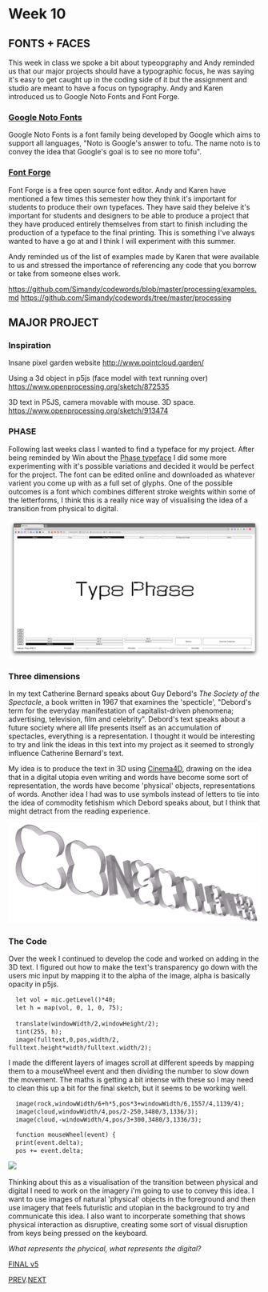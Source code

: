 # Week 10

## FONTS + FACES
This week in class we spoke a bit about typeopgraphy and Andy reminded us that our major projects should have a typographic focus, he was saying it's easy to get caught up in the coding side of it but the assignment and studio are meant to have a focus on typography. Andy and Karen introduced us to Google Noto Fonts and Font Forge.

### [Google Noto Fonts](https://www.google.com/get/noto/)
Google Noto Fonts is a font family being developed by Google which aims to support all languages, "Noto is Google's answer to tofu. The name noto is to convey the idea that Google's goal is to see no more tofu".

### [Font Forge](https://fontforge.org/en-US/)
Font Forge is a free open source font editor. Andy and Karen have mentioned a few times this semester how they think it's important for students to produce their own typefaces. They have said they beleive it's important for students and designers to be able to produce a project that they have produced entirely themselves from start to finish including the production of a typeface to the final printing. This is something I've always wanted to have a go at and I think I will experiment with this summer.

Andy reminded us of the list of examples made by Karen that were available to us and stressed the importance of referencing any code that you borrow or take from someone elses work.

https://github.com/Simandy/codewords/blob/master/processing/examples.md
https://github.com/Simandy/codewords/tree/master/processing

## MAJOR PROJECT

### Inspiration

Insane pixel garden website
http://www.pointcloud.garden/

Using a 3d object in p5js (face model with text running over)
https://www.openprocessing.org/sketch/872535

3D text in P5JS, camera movable with mouse. 3D space.
https://www.openprocessing.org/sketch/913474

### PHASE

Following last weeks class I wanted to find a typeface for my project. After being reminded by Win about the [Phase typeface](https://www.eliashanzer.com/phase/) I did some more experimenting with it's possible variations and decided it would be perfect for the project. The font can be edited online and downloaded as whatever varient you come up with as a full set of glyphs. One of the possible outcomes is a font which combines different stroke weights within some of the letterforms, I think this is a really nice way of visualising the idea of a transition from physical to digital.

![](PHASE.gif)


### Three dimensions
In my text Catherine Bernard speaks about Guy Debord's *The Society of the Spectacle*, a book written in 1967 that examines the 'specticle', "Debord's term for the everyday manifestation of capitalist-driven phenomena; advertising, television, film and celebrity". Debord's text speaks about a future society where all life presents itself as an accumulation of spectacles, everything is a representation. I thought it would be interesting to try and link the ideas in this text into my project as it seemed to strongly influence Catherine Bernard's text.

My idea is to produce the text in 3D using [Cinema4D](https://www.maxon.net/en-us/), drawing on the idea that in a digital utopia even writing and words have become some sort of representation, the words have become 'physical' objects, representations of words. Another idea I had was to use symbols instead of letters to tie into the idea of commodity fetishism which Debord speaks about, but I think that might detract from the reading experience.

![](3D_text_close.png)

### The Code
Over the week I continued to develop the code and worked on adding in the 3D text. I figured out how to make the text's transparency go down with the users mic input by mapping it to the alpha of the image, alpha is basically opacity in p5js. 

``` // 
  let vol = mic.getLevel()*40;
  let h = map(vol, 0, 1, 0, 75);
  
  translate(windowWidth/2,windowHeight/2);
  tint(255, h);
  image(fulltext,0,pos,width/2, fulltext.height*width/fulltext.width/2);
```
I made the different layers of images scroll at different speeds by mapping them to a mouseWheel event and then dividing the number to slow down the movement. The maths is getting a bit intense with these so I may need to clean this up a bit for the final sketch, but it seems to be working well.

``` // 
  image(rock,windowWidth/6+h*5,pos*3+windowWidth/6,1557/4,1139/4);
  image(cloud,windowWidth/4,pos/2-250,3480/3,1336/3);
  image(cloud,-windowWidth/4,pos/3+300,3480/3,1336/3);
```
``` // 
  function mouseWheel(event) {
  print(event.delta);
  pos += event.delta;
```

![](FINAL_V5.gif)

Thinking about this as a visualisation of the transition between physical and digital I need to work on the imagery i'm going to use to convey this idea. I want to use images of natural 'physical' objects in the foreground and then use imagery that feels futuristic and utopian in the background to try and communicate this idea. I also want to incorperate something that shows physical interaction as disruptive, creating some sort of visual disruption from keys being pressed on the keyboard.

*What represents the phycical, what represents the digital?*


[FINAL v5](https://hamishpayne.github.io/CODE-WORDS/Classroom/Week-10/FINAL_v5)  

[PREV](https://github.com/HamishPayne/CODE-WORDS/edit/master/Classroom/Week-09).[NEXT](https://github.com/HamishPayne/CODE-WORDS/edit/master/Classroom/Week-11)
